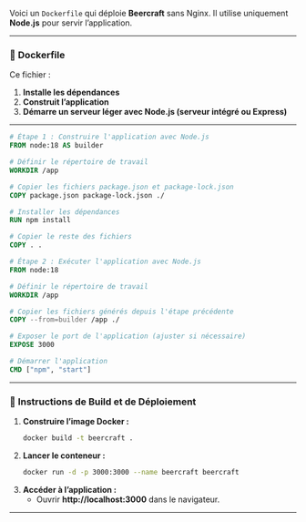Voici un `Dockerfile` qui déploie **Beercraft** sans Nginx. Il utilise uniquement **Node.js** pour servir l’application.

---

### 📌 **Dockerfile**
Ce fichier :
1. **Installe les dépendances**
2. **Construit l’application**
3. **Démarre un serveur léger avec Node.js (serveur intégré ou Express)**

---

```dockerfile
# Étape 1 : Construire l'application avec Node.js
FROM node:18 AS builder

# Définir le répertoire de travail
WORKDIR /app

# Copier les fichiers package.json et package-lock.json
COPY package.json package-lock.json ./

# Installer les dépendances
RUN npm install

# Copier le reste des fichiers
COPY . .

# Étape 2 : Exécuter l'application avec Node.js
FROM node:18

# Définir le répertoire de travail
WORKDIR /app

# Copier les fichiers générés depuis l'étape précédente
COPY --from=builder /app ./

# Exposer le port de l'application (ajuster si nécessaire)
EXPOSE 3000

# Démarrer l'application
CMD ["npm", "start"]
```

---

### 📌 **Instructions de Build et de Déploiement**
1. **Construire l’image Docker :**
   ```sh
   docker build -t beercraft .
   ```
2. **Lancer le conteneur :**
   ```sh
   docker run -d -p 3000:3000 --name beercraft beercraft
   ```
3. **Accéder à l’application :**
   - Ouvrir **http://localhost:3000** dans le navigateur.

---